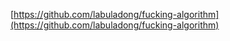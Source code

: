 [https://github.com/labuladong/fucking-algorithm](https://github.com/labuladong/fucking-algorithm)

